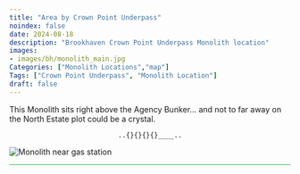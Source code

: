 ```yaml
---
title: "Area by Crown Point Underpass"
noindex: false
date: 2024-08-18
description: "Brookhaven Crown Point Underpass Monolith location"
images:
- images/bh/monolith_main.jpg
Categories: ["Monolith Locations","map"]
Tags: ["Crown Point Underpass", "Monolith Location"]
draft: false
--- 
```


This Monolith sits right above the Agency Bunker... and not to far away on the North Estate plot could be a crystal.

<center><span class="copy-to-clipboard" style="align: center"><code class="copy-to-clipboard-code" data-code="..{}{}{}{}____..">..{}{}{}{}____..</code></span></center>

![Monolith near gas station](/images/bh/monolith-location_near_gas_station.png)

<hr style="background-color: #28b44c" size=8>